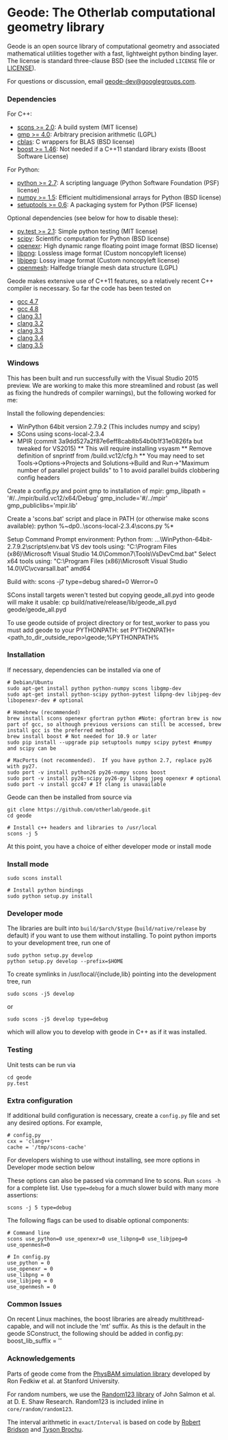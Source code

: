 Geode: The Otherlab computational geometry library
==================================================

Geode is an open source library of computational geometry and associated mathematical utilities
together with a fast, lightweight python binding layer.  The license is standard three-clause BSD
(see the included `LICENSE` file or [LICENSE](https://github.com/otherlab/core/blob/master/LICENSE)).

For questions or discussion, email geode-dev@googlegroups.com.

### Dependencies

For C++:

* [scons >= 2.0](http://www.scons.org): A build system (MIT license)
* [gmp >= 4.0](http://gmplib.org): Arbitrary precision arithmetic (LGPL)
* [cblas](http://www.netlib.org/blas/blast-forum/cblas.tgz): C wrappers for BLAS (BSD license)
* [boost >= 1.46](http://www.boost.org): Not needed if a C++11 standard library exists (Boost Software License)

For Python:

* [python >= 2.7](http://python.org): A scripting language (Python Software Foundation (PSF) license)
* [numpy >= 1.5](http://numpy.scipy.org): Efficient multidimensional arrays for Python (BSD license)
* [setuptools >= 0.6](http://pythonhosted.org/setuptools): A packaging system for Python (PSF license)

Optional dependencies (see below for how to disable these):

* [py.test >= 2.1](http://pytest.org): Simple python testing (MIT license)
* [scipy](http://www.scipy.org): Scientific computation for Python (BSD license)
* [openexr](http://www.openexr.com): High dynamic range floating point image format (BSD license)
* [libpng](http://www.libpng.org): Lossless image format (Custom noncopyleft license)
* [libjpeg](http://www.ijg.org): Lossy image format (Custom noncopyleft license)
* [openmesh](http://www.openmesh.org): Halfedge triangle mesh data structure (LGPL)

Geode makes extensive use of C++11 features, so a relatively recent C++ compiler is necessary.
So far the code has been tested on

* [gcc 4.7](http://gcc.gnu.org)
* [gcc 4.8](http://gcc.gnu.org)
* [clang 3.1](http://clang.llvm.org)
* [clang 3.2](http://clang.llvm.org)
* [clang 3.3](http://clang.llvm.org)
* [clang 3.4](http://clang.llvm.org)
* [clang 3.5](http://clang.llvm.org)

### Windows
  This has been built and run successfully with the Visual Studio 2015 preview. We are working to make this more streamlined and robust (as well as fixing the hundreds of compiler warnings), but the following worked for me:

  Install the following dependencies:
   * WinPython 64bit version 2.7.9.2 (This includes numpy and scipy)
   * SCons using scons-local-2.3.4
   * MPIR (commit 3a9dd527a2f87e6eff8cab8b54b0b1f31e0826fa but tweaked for VS2015)
   ** This will require installing vsyasm
   ** Remove definition of snprintf from /build.vc12/cfg.h
   ** You may need to set Tools->Options->Projects and Solutions->Build and Run->"Maximum number of parallel project builds" to 1 to avoid parallel builds clobbering config headers

   Create a config.py and point gmp to installation of mpir:
     gmp_libpath = '#/../mpir/build.vc12/x64/Debug'
     gmp_include='#/../mpir'
     gmp_publiclibs='mpir.lib'

   Create a 'scons.bat' script and place in PATH (or otherwise make scons available):
     python %~dp0..\scons-local-2.3.4\scons.py %*

   Setup Command Prompt environment:
     Python from:
       ...\WinPython-64bit-2.7.9.2\scripts\env.bat
     VS dev tools using:
       "C:\Program Files (x86)\Microsoft Visual Studio 14.0\Common7\Tools\VsDevCmd.bat"
     Select x64 tools using:
       "C:\Program Files (x86)\Microsoft Visual Studio 14.0\VC\vcvarsall.bat" amd64

   Build with:
     scons -j7 type=debug shared=0 Werror=0

   SCons install targets weren't tested but copying geode_all.pyd into geode will make it usable:
     cp build/native/release/lib/geode_all.pyd geode/geode_all.pyd

   To use geode outside of project directory or for test_worker to pass you must add geode to your PYTHONPATH:
     set PYTHONPATH=<path_to_dir_outside_repo>\geode;%PYTHONPATH%

### Installation

If necessary, dependencies can be installed via one of

    # Debian/Ubuntu
    sudo apt-get install python python-numpy scons libgmp-dev
    sudo apt-get install python-scipy python-pytest libpng-dev libjpeg-dev libopenexr-dev # optional

    # Homebrew (recommended)
    brew install scons openexr gfortran python #Note: gfortran brew is now part of gcc, so although previous versions can still be accessed, brew install gcc is the preferred method
    brew install boost # Not needed for 10.9 or later
    sudo pip install --upgrade pip setuptools numpy scipy pytest #numpy and scipy can be

    # MacPorts (not recommended).  If you have python 2.7, replace py26 with py27.
    sudo port -v install python26 py26-numpy scons boost
    sudo port -v install py26-scipy py26-py libpng jpeg openexr # optional
    sudo port -v install gcc47 # If clang is unavailable

Geode can then be installed from source via

    git clone https://github.com/otherlab/geode.git
    cd geode

    # Install c++ headers and libraries to /usr/local
    scons -j 5

At this point, you have a choice of either developer mode or install mode
### Install mode
    sudo scons install

    # Install python bindings
    sudo python setup.py install

### Developer mode

The libraries are built into `build/$arch/$type` (`build/native/release` by default) if you want to use them without installing.  To point python imports to your development tree, run one of

    sudo python setup.py develop
    python setup.py develop --prefix=$HOME

To create symlinks in /usr/local/{include,lib} pointing into the development tree, run

    sudo scons -j5 develop

or

    sudo scons -j5 develop type=debug

which will allow you to develop with geode in C++ as if it was installed.



### Testing

Unit tests can be run via

    cd geode
    py.test

### Extra configuration

If additional build configuration is necessary, create a `config.py` file and set any desired options.  For example,

    # config.py
    cxx = 'clang++'
    cache = '/tmp/scons-cache'

For developers wishing to use without installing, see more options in Developer mode section below

These options can also be passed via command line to scons.  Run `scons -h` for a complete list.
Use `type=debug` for a much slower build with many more assertions:

    scons -j 5 type=debug

The following flags can be used to disable optional components:

    # Command line
    scons use_python=0 use_openexr=0 use_libpng=0 use_libjpeg=0 use_openmesh=0

    # In config.py
    use_python = 0
    use_openexr = 0
    use_libpng = 0
    use_libjpeg = 0
    use_openmesh = 0

### Common Issues
On recent Linux machines, the boost libraries are already multithread-capable, and will not include the 'mt' suffix. As this is the default in the geode SConstruct, the following should be added in config.py:
    boost_lib_suffix = ''



### Acknowledgements

Parts of geode come from the [PhysBAM simulation library](http://physbam.stanford.edu) developed by
Ron Fedkiw et al. at Stanford University.

For random numbers, we use the [Random123 library](http://www.deshawresearch.com/resources_random123.html) of
John Salmon et al. at D. E. Shaw Research.  Random123 is included inline in `core/random/random123`.

The interval arithmetic in `exact/Interval` is based on code by [Robert Bridson](http://www.cs.ubc.ca/~rbridson)
and [Tyson Brochu](http://www.cs.ubc.ca/~tbrochu).

